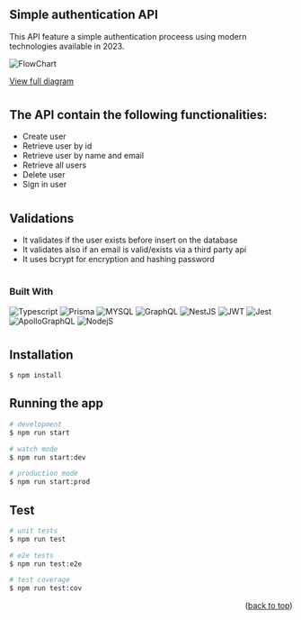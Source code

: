 ## Simple authentication API
This API feature a simple authentication proceess using modern technologies available in 2023. 

![FlowChart](https://raw.githubusercontent.com/ddiasfront/nestjs-graphql-prisma-mysql/master/repoimages/flowchart.png)

<a href="https://www.icloud.com/iclouddrive/0f4ypqpz3BnkZvNCy35lXj-4Q#flowchart">View full diagram</a>

#

## The API contain the following functionalities:

* Create user
* Retrieve user by id
* Retrieve user by name and email
* Retrieve all users
* Delete user
* Sign in user

#

## Validations

* It validates if the user exists before insert on the database
* It validates also if an email is valid/exists via a third party api
* It uses bcrypt for encryption and hashing password

#



### Built With

![Typescript][typescript-shield]
![Prisma][prisma-shield]
![MYSQL][mysql-shield]
![GraphQL][graphql-shield]
![NestJS][nestjs-shield]
![JWT][jwt-shield]
![Jest][jest-shield]
![ApolloGraphQL][apollo-shield]
![NodejS][nodejs-shield]

#

## Installation

```bash
$ npm install
```

## Running the app

```bash
# development
$ npm run start

# watch mode
$ npm run start:dev

# production mode
$ npm run start:prod
```

## Test

```bash
# unit tests
$ npm run test

# e2e tests
$ npm run test:e2e

# test coverage
$ npm run test:cov
```


<!-- MARKDOWN LINKS & IMAGES -->
<!-- https://www.markdownguide.org/basic-syntax/#reference-style-links -->
[typescript-shield]: https://img.shields.io/badge/typescript-20232A?style=for-the-badge&logo=typescript&logoColor=61DAFB
[prisma-shield]: https://img.shields.io/badge/prisma-20232A?style=for-the-badge&logo=prisma&logoColor=61DAFB
[mysql-shield]: https://img.shields.io/badge/mysql-20232A?style=for-the-badge&logo=mysql&logoColor=61DAFB
[graphql-shield]: https://img.shields.io/badge/graphql-20232A?style=for-the-badge&logo=graphql&logoColor=61DAFB
[nestjs-shield]: https://img.shields.io/badge/nestjs-20232A?style=for-the-badge&logo=nestjs&logoColor=61DAFB
[jwt-shield]: https://img.shields.io/badge/JWT-20232A?style=for-the-badge&logo=JSON%20web%20tokens&logoColor=61DAFB
[jest-shield]: https://img.shields.io/badge/jest-20232A?style=for-the-badge&logo=jest&logoColor=61DAFB
[apollo-shield]: https://img.shields.io/badge/apollo-20232A?style=for-the-badge&logo=apollographql&logoColor=61DAFB
[nodejs-shield]: https://img.shields.io/badge/nodejs-20232A?style=for-the-badge&logo=node.js&logoColor=61DAFB

<p align="right">(<a href="#readme-top">back to top</a>)</p>
